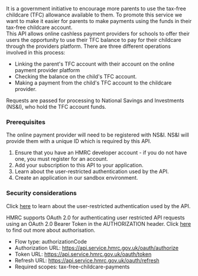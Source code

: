 It is a government initiative to encourage more parents to use the tax-free childcare (TFC) allowance available to them. To promote this service we want to make it easier for parents to make payments using the funds in their tax-free childcare account.   
This API allows online cashless payment providers for schools to offer their users the opportunity to use their TFC balance to pay for their childcare through the providers platform.
There are three different operations involved in this process:
- Linking the parent's TFC account with their account on the online payment provider platform
- Checking the balance on the child's TFC account.
- Making a payment from the child's TFC account to the childcare provider.

Requests are passed for processing to National Savings and Investments (NS&I), who hold the TFC account funds.

### Prerequisites
The online payment provider will need to be registered with NS&I. NS&I will provide them with a unique ID which is required by this API.

1. Ensure that you have an HMRC developer account - if you do not have one, you must register for an account.
2. Add your subscription to this API to your application.
3. Learn about the user-restricted authentication used by the API.
4. Create an application in our sandbox environment.


### Security considerations

Click [here](https://developer.service.hmrc.gov.uk/api-documentation/docs/authorisation/user-restricted-endpoints) to learn about the user-restricted authentication used by the API.

HMRC supports OAuth 2.0 for authenticating user restricted API requests using an OAuth 2.0 Bearer Token in the AUTHORIZATION header. Click [here](https://developer.service.hmrc.gov.uk/api-documentation/docs/authorisation) to find out more about authorisation.

- Flow type: authorizationCode
- Authorization URL: https://api.service.hmrc.gov.uk/oauth/authorize
- Token URL: https://api.service.hmrc.gov.uk/oauth/token
- Refresh URL: https://api.service.hmrc.gov.uk/oauth/refresh
- Required scopes: tax-free-childcare-payments
